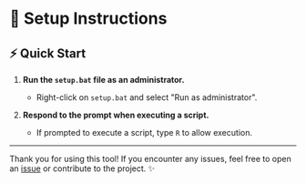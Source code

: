 # 🔧 Setup Instructions

## ⚡ Quick Start

1. **Run the `setup.bat` file as an administrator.**
    - Right-click on `setup.bat` and select "Run as administrator".

2. **Respond to the prompt when executing a script.**
    - If prompted to execute a script, type `R` to allow execution.

---

Thank you for using this tool! If you encounter any issues, feel free to open an [issue](https://github.com/) or contribute to the project. ✨
